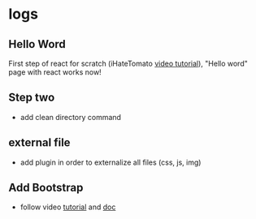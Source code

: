 # logs

## Hello Word
First step of react for scratch (iHateTomato [video tutorial](https://www.youtube.com/watch?v=zhA5LNA3MxE)), "Hello word" page with react works now!

## Step two
- add clean directory command

## external file
- add plugin in order to externalize all files (css, js, img)

## Add Bootstrap
- follow video [tutorial](https://www.youtube.com/watch?v=cN0eUhoV_Gc) and [doc](https://github.com/shakacode/bootstrap-loader)